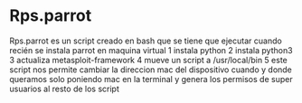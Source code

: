 # Rps.parrot
Rps.parrot es un script creado en bash que se tiene que ejecutar cuando recién se instala  parrot en maquina virtual
1 instala python
2 instala python3 
3 actualiza metasploit-framework
4 mueve un script a /usr/local/bin
5 este script nos permite cambiar la direccion mac del dispositivo cuando y donde queramos solo poniendo mac en la terminal
y genera los permisos de super usuarios al resto de los script 
